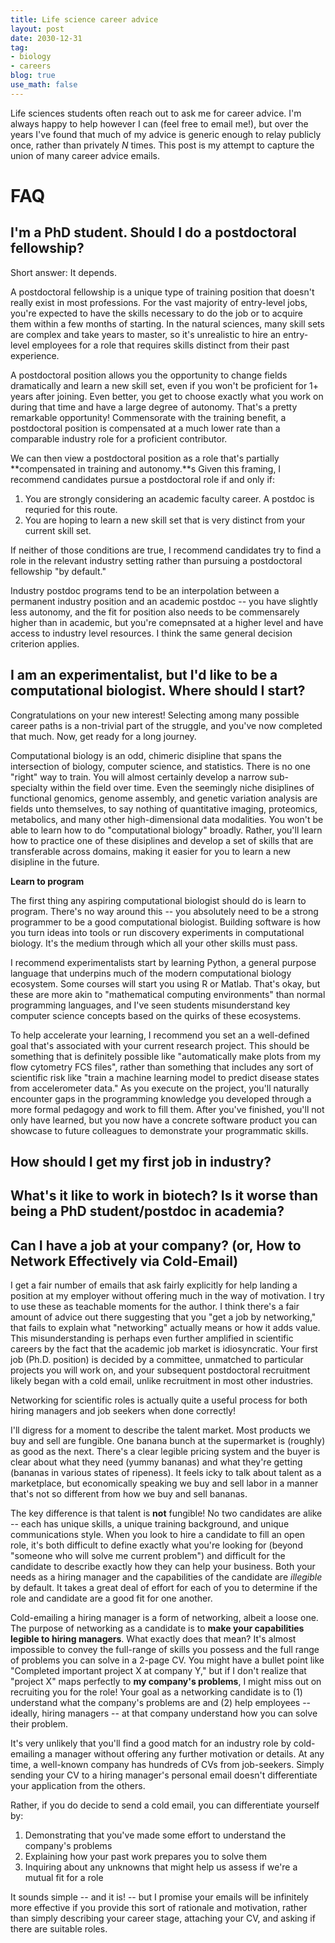 ```yaml
---
title: Life science career advice
layout: post
date: 2030-12-31
tag:
- biology
- careers
blog: true
use_math: false
---
```


Life sciences students often reach out to ask me for career advice. 
I'm always happy to help however I can (feel free to email me!), but over the years I've found that much of my advice is generic enough to relay publicly once, rather than privately *N* times.
This post is my attempt to capture the union of many career advice emails.

# FAQ

## I'm a PhD student. Should I do a postdoctoral fellowship?

Short answer: It depends.

A postdoctoral fellowship is a unique type of training position that doesn't really exist in most professions.
For the vast majority of entry-level jobs, you're expected to have the skills necessary to do the job or to acquire them within a few months of starting.
In the natural sciences, many skill sets are complex and take years to master, so it's unrealistic to hire an entry-level employees for a role that requires skills distinct from their past experience.

A postdoctoral position allows you the opportunity to change fields dramatically and learn a new skill set, even if you won't be proficient for 1+ years after joining.
Even better, you get to choose exactly what you work on during that time and have a large degree of autonomy.
That's a pretty remarkable opportunity!
Commensorate with the training benefit, a postdoctoral position is compensated at a much lower rate than a comparable industry role for a proficient contributor.

We can then view a postdoctoral position as a role that's partially **compensated in training and autonomy.**s
Given this framing, I recommend candidates pursue a postdoctoral role if and only if:

1. You are strongly considering an academic faculty career. A postdoc is requried for this route.
2. You are hoping to learn a new skill set that is very distinct from your current skill set.

If neither of those conditions are true, I recommend candidates try to find a role in the relevant industry setting rather than pursuing a postdoctoral fellowship "by default."

Industry postdoc programs tend to be an interpolation between a permanent industry position and an academic postdoc -- you have slightly less autonomy, and the fit for position also needs to be commensarely higher than in academic, but you're comepnsated at a higher level and have access to industry level resources.
I think the same general decision criterion applies.

## I am an experimentalist, but I'd like to be a computational biologist. Where should I start?

Congratulations on your new interest!
Selecting among many possible career paths is a non-trivial part of the struggle, and you've now completed that much.
Now, get ready for a long journey.

Computational biology is an odd, chimeric disipline that spans the intersection of biology, computer science, and statistics.
There is no one "right" way to train.
You will almost certainly develop a narrow sub-specialty within the field over time. 
Even the seemingly niche disiplines of functional genomics, genome assembly, and genetic variation analysis are fields unto themselves, to say nothing of quantitative imaging, proteomics, metabolics, and many other high-dimensional data modalities.
You won't be able to learn how to do "computational biology" broadly. Rather, you'll learn how to practice one of these disiplines and develop a set of skills that are transferable across domains, making it easier for you to learn a new disipline in the future.

**Learn to program**

The first thing any aspiring computational biologist should do is learn to program.
There's no way around this -- you absolutely need to be a strong programmer to be a good computational biologist.
Building software is how you turn ideas into tools or run discovery experiments in computational biology. 
It's the medium through which all your other skills must pass.

I recommend experimentalists start by learning Python, a general purpose language that underpins much of the modern computational biology ecosystem.
Some courses will start you using R or Matlab. 
That's okay, but these are more akin to "mathematical computing environments" than normal programming languages, and I've seen students misunderstand key computer science concepts based on the quirks of these ecosystems.

To help accelerate your learning, I recommend you set an a well-defined goal that's associated with your current research project. 
This should be something that is definitely possible like "automatically make plots from my flow cytometry FCS files", rather than something that includes any sort of scientific risk like "train a machine learning model to predict disease states from accelerometer data."
As you execute on the project, you'll naturally encounter gaps in the programming knowledge you developed through a more formal pedagogy and work to fill them.
After you've finished, you'll not only have learned, but you now have a concrete software product you can showcase to future colleagues to demonstrate your programmatic skills.



## How should I get my first job in industry?

## What's it like to work in biotech? Is it worse than being a PhD student/postdoc in academia?

## Can I have a job at your company? (or, How to Network Effectively via Cold-Email)

I get a fair number of emails that ask fairly explicitly for help landing a position at my employer without offering much in the way of motivation.
I try to use these as teachable moments for the author.
I think there's a fair amount of advice out there suggesting that you "get a job by networking," that fails to explain what "networking" actually means or how it adds value.
This misunderstanding is perhaps even further amplified in scientific careers by the fact that the academic job market is idiosyncratic.
Your first job (Ph.D. position) is decided by a committee, unmatched to particular projects you will work on, and your subsequent postdoctoral recruitment likely began with a cold email, unlike recruitment in most other industries.

Networking for scientific roles is actually quite a useful process for both hiring managers and job seekers when done correctly!

I'll digress for a moment to describe the talent market.
Most products we buy and sell are fungible. 
One banana bunch at the supermarket is (roughly) as good as the next.
There's a clear legible pricing system and the buyer is clear about what they need (yummy bananas) and what they're getting (bananas in various states of ripeness).
It feels icky to talk about talent as a marketplace, but economically speaking we buy and sell labor in a manner that's not so different from how we buy and sell bananas.

The key difference is that talent is **not** fungible!
No two candidates are alike -- each has unique skills, a unique training background, and unique communications style.
When you look to hire a candidate to fill an open role, it's both difficult to define exactly what you're looking for (beyond "someone who will solve me current problem") and difficult for the candidate to describe exactly how they can help your business.
Both your needs as a hiring manager and the capabilities of the candidate are *illegible* by default.
It takes a great deal of effort for each of you to determine if the role and candidate are a good fit for one another.

Cold-emailing a hiring manager is a form of networking, albeit a loose one.
The purpose of networking as a candidate is to **make your capabilities legible to hiring managers**.
What exactly does that mean?
It's almost impossible to convey the full-range of skills you possess and the full range of problems you can solve in a 2-page CV.
You might have a bullet point like "Completed important project X at company Y," but if I don't realize that "project X" maps perfectly to **my company's problems**, I might miss out on recruiting you for the role!
Your goal as a networking candidate is to (1) understand what the company's problems are and (2) help employees -- ideally, hiring managers -- at that company understand how you can solve their problem.

It's very unlikely that you'll find a good match for an industry role by cold-emailing a manager without offering any further motivation or details.
At any time, a well-known company has hundreds of CVs from job-seekers. 
Simply sending your CV to a hiring manager's personal email doesn't differentiate your application from the others.

Rather, if you do decide to send a cold email, you can differentiate yourself by:

1. Demonstrating that you've made some effort to understand the company's problems
2. Explaining how your past work prepares you to solve them
3. Inquiring about any unknowns that might help us assess if we're a mutual fit for a role

It sounds simple -- and it is! -- but I promise your emails will be infinitely more effective if you provide this sort of rationale and motivation, rather than simply describing your career stage, attaching your CV, and asking if there are suitable roles.
